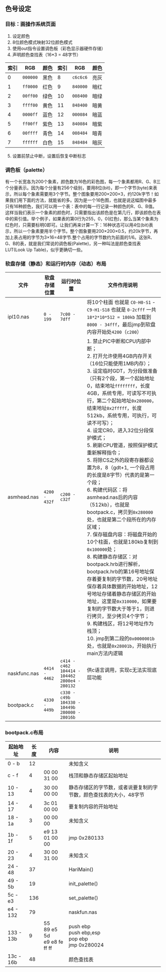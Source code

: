 ## 色号设定
### 目标：画操作系统页面
1. 设定颜色
2. 8位颜色模式映射32位颜色模式
3. 使用out指令设置调色板（彩色显示器硬件存储）
4. 声明颜色查找表（16*3 = 48字节）

|索引|RGB|颜色|索引|RGB|颜色|
|----|----|----|----|----|----|
|0|`000000`|黑色|8|`c6c6c6`|亮灰|
|1|`ff0000`|红色|9|`840000`|暗红|
|2|`00ff00`|绿色|10|`008400`|暗绿|
|3|`ffff00`|黄色|11|`848400`|暗黄|
|4|`0000ff`|蓝色|12|`000084`|暗蓝|
|5|`ff00ff`|紫色|13|`840084`|暗紫|
|6|`00ffff`|青色|14|`008484`|暗青|
|7|`ffffff`|白色|15|`848484`|暗灰|
5. 设置前禁止中断，设置后恢复中断标志
### 调色板（palette）
有一个长宽各为200个象素，颜色数为16色的彩色图，每一个象素都用R、G、B三个分量表示。因为每个分量有256个级别，要用8位(bit)，即一个字节(byte)来表示，所以每个象素需要用3个字节。整个图象要用200×200×3，约120k字节！如果我们用下面的方法，就能省的多。因为是一个16色图，也就是说这幅图中最多只有16种颜色，我们可以用一个表：表中的每一行记录一种颜色的R、G、B值。这样当我们表示一个象素的颜色时，只需要指出该颜色是在第几行，即该颜色在表中的索引值。举个例子，如果表的第0行为255，0，0(红色)，那么当某个象素为红色时，只需要标明0即可。让我们再来计算一下：16种状态可以用4位(bit)表示，所以一个象素要用半个字节。整个图象要用200×200×0.5，约20k字节，再加上表占用的字节为3×16=48字节.整个占用的字节数约为前面的1/6。这张R、G、B的表，就是我们常说的调色板(Palette)，另一种叫法是颜色查找表LUT(Look Up Table)，似乎更确切一些。
### 软盘存储（静态）和运行时内存（动态）布局

|文件|软盘存储位置|运行时位置|文件作用说明|
|--|--|--|--|
|ipl10.nas|`0 - 199`|`7c00 - 7dff`| 将10个柱面 也就是 `C0-H0-S1` - `C9-H1-S18` 也就是 `0-2cfff` 一共 `18*2*10*512 = 180kb` 加载到 `8000 - 34fff`，最后jmp到软盘内容开始处`4200`（`c200`）|
|asmhead.nas|`4200 - 432f`|`c200 - c32f`|1. 禁止PIC中断和CPU内部中断；<br/>2. 打开允许使用4GB内存开关（16位只能使用1MB内存）；<br/>3. 设定临时GDT，为分段做准备（只有2个段，第一个起始地址0，结束地址`ffffffff`，长度4GB，系统专用，可读写不可执行，第二个起始地址`0x280000`，结束地址`0x2fffff`，长度512kb，系统专用，可执行，可读不可写）；<br/>4. 设定CR0，进入32位分段保护模式；<br/>5. 刷新CPU管道，按照保护模式重新解释指令；<br/>5. 将除CS之外的段寄存器都设置为8，8（gdt+1, 一个段占用的长度是8字节）代表的是第一个段；<br/>6. 构建代码区：将asmhead.nas后的内容（512kb），也就是bootpack.c，拷贝到`0x280000`处，也就是第二个段所在的内存区域；<br/>7. 保存磁盘内容：将磁盘开始的10个柱面，也就是180kb复制到`0x100000`处；<br/>8. 构建静态存储区：对bootpack.hrb进行解析，bootpack.hrb的第16号地址保存着要复制的字节数，20号地址保存着具体数据的开始地址，12号地址存储着静态存储区的开始地址，这里是`0x310000`，如果要复制的字节数大于等于1，则进行拷贝，至少拷贝4个字节；<br/>9. 构建栈区，将12号地址作为栈顶；<br/>10. jmp到第二段的`0x0000001b`处，也就是`0x28001b`，开始执行main方法内逻辑
|naskfunc.nas|`4414 - 4462`|`c414 - c462` `104414 - 104462` `2800e4 - 280132`|供c语言调用，实现c无法实现底层功能|
|bootpack.c|`4330 - 449b`|`c330 - c49b` `104330 - 10449b` `280000 - 28016b`||
### bootpack.c布局
|起始地址|长度|内容|说明|
|----|----|----|----|
|0 - b|12||未知含义|
|c - f|4|00 00 31 00|栈顶和静态存储区起始地址|
|10 - 13|4|30 00 00 00|静态存储区的字节数，或者说要复制的字节数，颜色查找表的大小，48字节|
|14 - 17|4|3c 01 00 00|要复制内容的开始地址|
|18 - 1a|3|00 00 00|未知含义|
|1b - 1f|5|e9 13 01 00 00|jmp 0x280133|
|20 - 23|4|30 00 31 00|未知含义|
|24 - 48|37||HariMain()|
|49 - 5b|19||init_palette()|
|5c - e3|136||set_palette()|
|e4 - 132|79||naskfun.nas|
|133 - 13b|9|55<br/>89 e5<br/>5d<br/>e9 e8 fe ff ff<br/>|push ebp<br/>push ebp,esp<br/>pop ebp<br/>jmp 0x280024<br/>|
|13c - 16b|48||颜色查找表|

